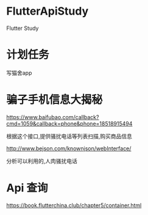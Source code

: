 # FlutterApiStudy
Flutter Study

# 计划任务
写猫舍app

# 骗子手机信息大揭秘
https://www.baifubao.com/callback?cmd=1059&callback=phone&phone=18518915494

根据这个接口,提供骚扰电话等列表扫描,购买商品信息

http://www.bejson.com/knownjson/webInterface/

分析可以利用的,人肉骚扰电话

# Api 查询

https://book.flutterchina.club/chapter5/container.html

